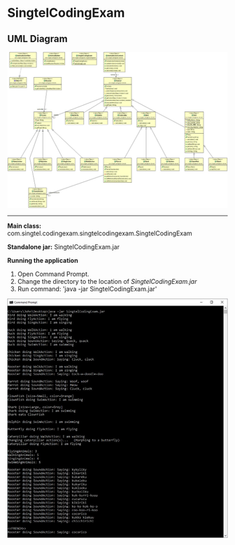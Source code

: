 # SingtelCodingExam

UML Diagram
---
![alt text](https://github.com/freetest0120/SingtelCodingExam/blob/master/UML-Diagram.jpg)

---
**Main class:** com.singtel.codingexam.singtelcodingexam.SingtelCodingExam

**Standalone jar:** SingtelCodingExam.jar

**Running the application**

1. Open Command Prompt.
2. Change the directory to the location of *SingtelCodingExam.jar*
3. Run command: 'java -jar SingtelCodingExam.jar'

![alt text](https://github.com/freetest0120/SingtelCodingExam/blob/master/Output.png)
